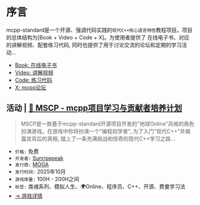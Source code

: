# 序言

mcpp-standard是一个开源、强调代码实践的`现代C++核心语言特性`教程项目。项目的总体结构为[Book + Video + Code + X]。为使用者提供了 在线电子书、对应的讲解视频、配套练习代码, 同时也提供了用于讨论交流的论坛和定期的学习活动...

- [Book: 在线电子书](https://sunrisepeak.github.io/mcpp-standard)
- [Video: 讲解视频](https://space.bilibili.com/65858958/lists/5208246?type=season)
- [Code: 练习代码](https://github.com/Sunrisepeak/mcpp-standard/tree/main/dslings)
- [X: mcpp论坛](https://forum.d2learn.org/category/20)


## 活动 | [ 📣 MSCP - mcpp项目学习与贡献者培养计划 ](https://moga.d2learn.org/activity/mscp/intro.html)

> MSCP是一款基于mcpp-standard开源项目开发的"地球Online"风格的角色扮演游戏。在游戏中你将扮演一个"编程初学者", 为了入门"现代C++"并揭露其背后的真相, 踏上了一条充满挑战和惊奇的现代C++学习之路...

- `价格:` 免费
- `开发者:` [Sunrisepeak](https://github.com/Sunrisepeak)
- `发行商:` [MOGA](https://moga.d2learn.org)
- `发行时间:` 2025年10月
- `游戏体量:` 100H - 200H之间
- `标签:` 类魂系列、模拟人生、🌍Online、程序员、C++、开源、费曼学习法
- [-> 游戏详情](https://moga.d2learn.org/activity/mscp/intro.html)